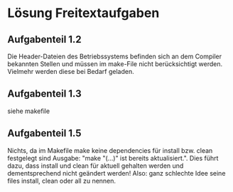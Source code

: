 # Lösung Freitextaufgaben

## Aufgabenteil 1.2
Die Header-Dateien des Betriebssystems befinden sich an dem Compiler bekannten Stellen
und müssen im make-File nicht berücksichtigt werden. Vielmehr werden diese bei Bedarf
geladen.

## Aufgabenteil 1.3
siehe makefile

## Aufgabenteil 1.5
Nichts, da im Makefile make keine dependencies für install bzw. clean festgelegt sind
Ausgabe: "make "(...)" ist bereits aktualisiert.".
Dies führt dazu, dass install und clean für aktuell gehalten werden und dementsprechend
nicht geändert werden! Also: ganz schlechte Idee seine files install, clean oder all
zu nennen.




